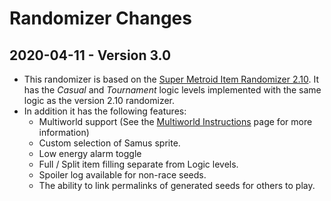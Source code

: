 # Randomizer Changes

## 2020-04-11 - Version 3.0
* This randomizer is based on the [Super Metroid Item Randomizer 2.10](https://itemrando.supermetroid.run/).
  It has the *Casual* and *Tournament* logic levels implemented with the same logic as the version 2.10 randomizer.
* In addition it has the following features:
  * Multiworld support (See the [Multiworld Instructions](/mwinstructions) page for more information)
  * Custom selection of Samus sprite.
  * Low energy alarm toggle
  * Full / Split item filling separate from Logic levels.
  * Spoiler log available for non-race seeds.
  * The ability to link permalinks of generated seeds for others to play.
